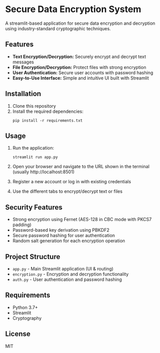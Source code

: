 # Secure Data Encryption System

A streamlit-based application for secure data encryption and decryption using industry-standard cryptographic techniques.

## Features

- **Text Encryption/Decryption:** Securely encrypt and decrypt text messages
- **File Encryption/Decryption:** Protect files with strong encryption
- **User Authentication:** Secure user accounts with password hashing
- **Easy-to-Use Interface:** Simple and intuitive UI built with Streamlit

## Installation

1. Clone this repository
2. Install the required dependencies:
   ```
   pip install -r requirements.txt
   ```

## Usage

1. Run the application:
   ```
   streamlit run app.py
   ```

2. Open your browser and navigate to the URL shown in the terminal (usually http://localhost:8501)

3. Register a new account or log in with existing credentials

4. Use the different tabs to encrypt/decrypt text or files

## Security Features

- Strong encryption using Fernet (AES-128 in CBC mode with PKCS7 padding)
- Password-based key derivation using PBKDF2
- Secure password hashing for user authentication
- Random salt generation for each encryption operation

## Project Structure

- `app.py` - Main Streamlit application (UI & routing)
- `encryption.py` - Encryption and decryption functionality
- `auth.py` - User authentication and password hashing

## Requirements

- Python 3.7+
- Streamlit
- Cryptography

## License

MIT 